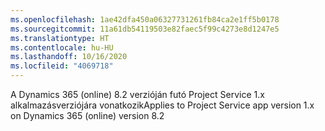 ```yaml
---
ms.openlocfilehash: 1ae42dfa450a06327731261fb84ca2e1ff5b0178
ms.sourcegitcommit: 11a61db54119503e82faec5f99c4273e8d1247e5
ms.translationtype: HT
ms.contentlocale: hu-HU
ms.lasthandoff: 10/16/2020
ms.locfileid: "4069718"
---
```

<span data-ttu-id="9f28f-101">A Dynamics 365 (online) 8.2 verzióján futó Project Service 1.x alkalmazásverziójára vonatkozik</span><span class="sxs-lookup"><span data-stu-id="9f28f-101">Applies to Project Service app version 1.x on Dynamics 365 (online) version 8.2</span></span>


